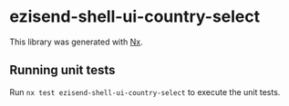 # ezisend-shell-ui-country-select

This library was generated with [Nx](https://nx.dev).

## Running unit tests

Run `nx test ezisend-shell-ui-country-select` to execute the unit tests.
